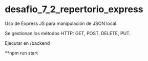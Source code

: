 # desafio_7_2_repertorio_express

Uso de Express JS para manipulación de JSON local.

Se gestionan los métodos HTTP: GET, POST, DELETE, PUT.

Ejecutar en /backend

**npm run start
